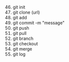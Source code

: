 46. git init 
47. git clone (url)
48. git add
49. git commit -m "message"
50. git push
51. git pull 
52. git branch 
53. git checkout 
54. git merge 
55. git log 